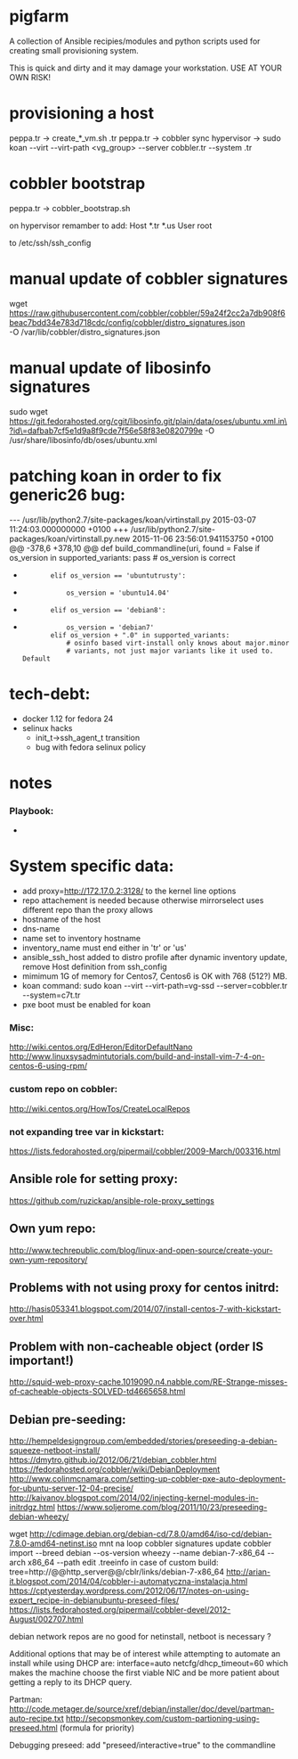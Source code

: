 pigfarm
========

A collection of Ansible recipies/modules and python scripts used for creating small provisioning system.

This is quick and dirty and it may damage your workstation. USE AT YOUR OWN RISK!

provisioning a host
=======
peppa.tr -> create_*_vm.sh <name>.tr <ip>
peppa.tr -> cobbler sync
hypervisor -> sudo koan --virt --virt-path <vg_group> --server cobbler.tr --system <name>.tr

cobbler bootstrap
=======
peppa.tr -> cobbler_bootstrap.sh

on hypervisor remamber to add:
Host *.tr *.us
    User root

to /etc/ssh/ssh_config

manual update of cobbler signatures
=======
wget https://raw.githubusercontent.com/cobbler/cobbler/59a24f2cc2a7db908f6beac7bdd34e783d718cdc/config/cobbler/distro_signatures.json \
    -O  /var/lib/cobbler/distro_signatures.json

manual update of libosinfo signatures
=======
sudo wget https://git.fedorahosted.org/cgit/libosinfo.git/plain/data/oses/ubuntu.xml.in\?id\=dafbab7cf5e1d9a8f9cde7f56e58f83e0820799e -O  /usr/share/libosinfo/db/oses/ubuntu.xml

patching koan in order to fix generic26 bug:
=======
--- /usr/lib/python2.7/site-packages/koan/virtinstall.py	2015-03-07 11:24:03.000000000 +0100
+++ /usr/lib/python2.7/site-packages/koan/virtinstall.py.new	2015-11-06 23:56:01.941153750 +0100
@@ -378,6 +378,10 @@ def build_commandline(uri,
             found = False
             if os_version in supported_variants:
                 pass # os_version is correct
+            elif os_version == 'ubuntutrusty':
+                os_version = 'ubuntu14.04'
+            elif os_version == 'debian8':
+                os_version = 'debian7'
             elif os_version + ".0" in supported_variants:
                 # osinfo based virt-install only knows about major.minor
                 # variants, not just major variants like it used to. Default

tech-debt:
=======
- docker 1.12 for fedora 24
- selinux hacks
  * init_t->ssh_agent_t transition
  * bug with fedora selinux policy


notes
=======
### Playbook:
- <None>

# System specific data:
- add proxy=http://172.17.0.2:3128/ to the kernel line options
- repo attachement is needed because otherwise mirrorselect uses different repo
    than the proxy allows
- hostname of the host
- dns-name
- name set to inventory hostname
- inventory_name must end either in 'tr' or 'us'
- ansible_ssh_host added to distro profile after dynamic inventory update,
  remove Host definition from ssh_config
- mimimum 1G of memory for Centos7, Centos6 is OK with 768 (512?) MB.
- koan command:
  sudo koan --virt --virt-path=vg-ssd --server=cobbler.tr    --system=c7t.tr
- pxe boot must be enabled for koan

### Misc:
http://wiki.centos.org/EdHeron/EditorDefaultNano
http://www.linuxsysadmintutorials.com/build-and-install-vim-7-4-on-centos-6-using-rpm/

### custom repo on cobbler:
http://wiki.centos.org/HowTos/CreateLocalRepos

### not expanding tree var in kickstart:
https://lists.fedorahosted.org/pipermail/cobbler/2009-March/003316.html

## Ansible role for setting proxy:
https://github.com/ruzickap/ansible-role-proxy_settings

## Own yum repo:
http://www.techrepublic.com/blog/linux-and-open-source/create-your-own-yum-repository/

## Problems with not using proxy for centos initrd:
http://hasis053341.blogspot.com/2014/07/install-centos-7-with-kickstart-over.html

## Problem with non-cacheable object (order IS important!)
http://squid-web-proxy-cache.1019090.n4.nabble.com/RE-Strange-misses-of-cacheable-objects-SOLVED-td4665658.html

## Debian pre-seeding:
http://hempeldesigngroup.com/embedded/stories/preseeding-a-debian-squeeze-netboot-install/
https://dmytro.github.io/2012/06/21/debian_cobbler.html
https://fedorahosted.org/cobbler/wiki/DebianDeployment
http://www.colinmcnamara.com/setting-up-cobbler-pxe-auto-deployment-for-ubuntu-server-12-04-precise/
http://kaivanov.blogspot.com/2014/02/injecting-kernel-modules-in-initrdgz.html
https://www.soljerome.com/blog/2011/10/23/preseeding-debian-wheezy/

wget http://cdimage.debian.org/debian-cd/7.8.0/amd64/iso-cd/debian-7.8.0-amd64-netinst.iso
mnt na loop
cobbler signatures update
cobbler import --breed debian --os-version wheezy --name debian-7-x86_64 --arch x86_64 --path 
edit .treeinfo
in case of custom build: tree=http://@@http_server@@/cblr/links/debian-7-x86_64
http://arian-it.blogspot.com/2014/04/cobbler-i-automatyczna-instalacja.html
https://cptyesterday.wordpress.com/2012/06/17/notes-on-using-expert_recipe-in-debianubuntu-preseed-files/
https://lists.fedorahosted.org/pipermail/cobbler-devel/2012-August/002707.html


debian network repos are no good for netinstall, netboot is necessary ?

Additional options that may be of interest while attempting to automate an install while using DHCP are: interface=auto netcfg/dhcp_timeout=60 which makes the machine choose the first viable NIC and be more patient about getting a reply to its DHCP query. 

Partman:
http://code.metager.de/source/xref/debian/installer/doc/devel/partman-auto-recipe.txt
http://secopsmonkey.com/custom-partioning-using-preseed.html (formula for priority)

Debugging preseed:
add "preseed/interactive=true" to the commandline
